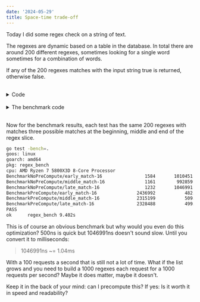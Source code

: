 ```yaml
---
date: '2024-05-29'
title: Space-time trade-off
---
```


Today I did some regex check on a string of text.

The regexes are dynamic based on a table in the database. In total there are around 200 different regexes, sometimes looking for a single word sometimes for a combination of words.

If any of the 200 regexes matches with the input string true is returned, otherwise false.

</br>

<details>

  <summary>Code</summary>

```go
package regex_bench

import (
	"fmt"
	"regexp"
)

func checkForMatch(regexes []*regexp.Regexp, input string) bool {
	for _, regex := range regexes {
		if regex.FindString(input) == "" {
			return true
		}
	}
	return false
}

func calculateRegexes() []*regexp.Regexp {
	var regexes = make([]*regexp.Regexp, len(wordList))
	for i := range wordList {
		regex, err := regexp.Compile(fmt.Sprintf("^.*\b%s\b.*$", wordList[i]))
		if err != nil {
			return nil
		}
		regexes[i] = regex
	}
	return regexes
}

// A string slice with 200 entries of "word <integer between 1 and 200>".
```
  
</details>

</br>

<details>

  <summary>The benchmark code</summary>

```go
package regex_bench

import "testing"

func BenchmarkNoPreCompute(b *testing.B) {
	b.Run("early match", func(b *testing.B) {
		var foundMatch bool
		const input string = "This is a string with the word 2."

		for i := 0; i < b.N; i++ {
			foundMatch = checkForMatch(calculateRegexes(), input)
		}
		if !foundMatch {
			b.Error("match should be found")
		}
	})

	b.Run("middle match", func(b *testing.B) {
		var foundMatch bool
		const input string = "This is a string with the word 100."

		for i := 0; i < b.N; i++ {
			foundMatch = checkForMatch(calculateRegexes(), input)
		}
		if !foundMatch {
			b.Error("match should be found")
		}
	})

	b.Run("late match", func(b *testing.B) {
		var foundMatch bool
		const input string = "This is a string with the word 199."

		for i := 0; i < b.N; i++ {
			foundMatch = checkForMatch(calculateRegexes(), input)
		}
		if !foundMatch {
			b.Error("match should be found")
		}
	})
}

func BenchmarkPreCompute(b *testing.B) {
	regexes := calculateRegexes()
	b.Run("early match", func(b *testing.B) {
		var foundMatch bool
		const input string = "This is a string with the word 2."

		for i := 0; i < b.N; i++ {
			foundMatch = checkForMatch(regexes, input)
		}
		if !foundMatch {
			b.Error("match should be found")
		}
	})

	b.Run("middle match", func(b *testing.B) {
		var foundMatch bool
		const input string = "This is a string with the word 100."

		for i := 0; i < b.N; i++ {
			foundMatch = checkForMatch(regexes, input)
		}
		if !foundMatch {
			b.Error("match should be found")
		}
	})

	b.Run("late match", func(b *testing.B) {
		var foundMatch bool
		const input string = "This is a string with the word 199."

		for i := 0; i < b.N; i++ {
			foundMatch = checkForMatch(regexes, input)
		}
		if !foundMatch {
			b.Error("match should be found")
		}
	})
}
```

</details>

</br>

Now for the benchmark results, each test has the same 200 regexes with matches three possible matches at the beginning, middle and end of the regex slice.

```bash
go test -bench=.
goos: linux
goarch: amd64
pkg: regex_bench
cpu: AMD Ryzen 7 5800X3D 8-Core Processor           
BenchmarkNoPreCompute/early_match-16         	    1584	   1010451 ns/op
BenchmarkNoPreCompute/middle_match-16        	    1161	    992859 ns/op
BenchmarkNoPreCompute/late_match-16          	    1232	   1046991 ns/op
BenchmarkPreCompute/early_match-16           	 2436992	       482.5 ns/op
BenchmarkPreCompute/middle_match-16          	 2315199	       509.2 ns/op
BenchmarkPreCompute/late_match-16            	 2328488	       499.1 ns/op
PASS
ok  	regex_bench	9.402s
```

This is of course an obvious benchmark but why would you even do this optimization? 500ns is quick but 1046991ns doesn't sound slow. Until you convert it to milliseconds:

> 1046991ns ~= 1.04ms

With a 100 requests a second that is still not a lot of time. What if the list grows and you need to build a 1000 regexes each request for a 1000 requests per second? Maybe it does matter, maybe it doesn't.

Keep it in the back of your mind: can I precompute this? If yes: Is it worth it in speed and readability?